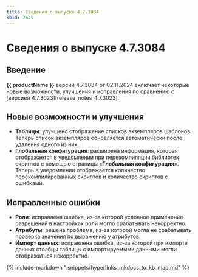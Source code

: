 ```yaml
---
title: Сведения о выпуске 4.7.3084
kbId: 2649
---
```


# Сведения о выпуске 4.7.3084

## Введение

**{{ productName }}** версии 4.7.3084 от 02.11.2024 включает некоторые новые возможности, улучшения и исправления по сравнению с [версией 4.7.3023][release_notes_4.7.3023].

## Новые возможности и улучшения

- **Таблицы**: улучшено отображение списков экземпляров шаблонов. Теперь список экземпляров обновляется автоматически после удаления одного из них.
- **Глобальная конфигурация**: расширена информация, которая отображается в уведомлении при перекомпиляции библиотек скриптов с помощью страницы «**Глобальная конфигурация**». Теперь в уведомлении отображается количество перекомпилированных скриптов и количество скриптов с ошибками.

## Исправленные ошибки

- **Роли**: исправлена ошибка, из-за которой условное применение разрешений в настройках роли могло срабатывать некорректно.
- **Атрибуты**: решена проблема, из-за которой могла не срабатывать проверка значения по выражению у атрибутов.
- **Импорт данных**: исправлена ошибка, из-за которой при импорте данных столбцы таблицы с импортируемыми данными могли отображаться некорректно.

{% include-markdown ".snippets/hyperlinks_mkdocs_to_kb_map.md" %}
